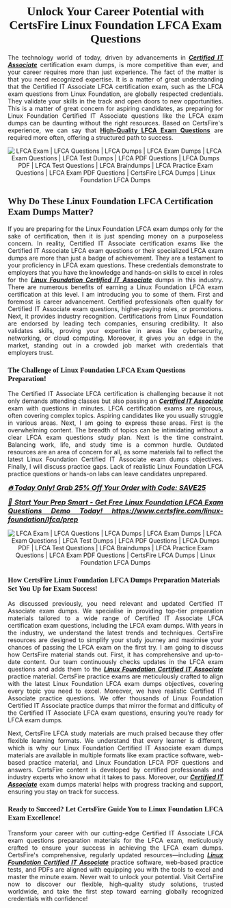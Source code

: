 <h1 style="text-align: center;"><strong><span style="display:block; color:#Black; "><span style="font-family:Times New Roman,Times,serif;">Unlock Your Career Potential with CertsFire Linux Foundation LFCA Exam Questions</span></span></strong></h1>

<p style="text-align:justify">The technology world of today, driven by advancements in <u><em><strong>Certified IT Associate</strong></em></u> certification exam dumps, is more competitive than ever, and your career requires more than just experience. The fact of the matter is that you need recognized expertise. It is a matter of great understanding that the Certified IT Associate LFCA certification exam, such as the LFCA exam questions from Linux Foundation, are globally respected credentials. They validate your skills in the track and open doors to new opportunities. This is a matter of great concern for aspiring candidates, as preparing for Linux Foundation Certified IT Associate questions like the LFCA exam dumps can be daunting without the right resources. <span style="box-sizing:border-box;margin:0;padding:0;text-align:left">Based on CertsFire's experience, we can say that <a href="https://www.certsfire.com/linux-foundation/lfca/prep" target="_blank"><strong>High-Quality LFCA Exam Questions</strong></a> are required more often</span>, offering a structured path to success.</p>

<p style="text-align: center;"><img alt="LFCA Exam | LFCA Questions | LFCA Dumps | LFCA Exam Dumps | LFCA Exam Questions | LFCA Test Dumps | LFCA PDF Questions | LFCA Dumps PDF | LFCA Test Questions | LFCA Braindumps | LFCA Practice Exam Questions | LFCA Exam PDF Questions | CertsFire LFCA Dumps | Linux Foundation LFCA Dumps" src="https://i.ibb.co/VpBphDrm/certs1.jpg" /></p>

<h2><strong><span style="display:block; color:#Black; "><span style="font-family:Times New Roman,Times,serif;">Why Do These Linux Foundation LFCA Certification Exam Dumps Matter? </span></span></strong></h2>

<p style="text-align:justify">If you are preparing for the Linux Foundation LFCA exam dumps only for the sake of certification, then it is just spending money on a purposeless concern. In reality, Certified IT Associate certification exams like the Certified IT Associate LFCA exam questions or their specialized LFCA exam dumps are more than just a badge of achievement. They are a testament to your proficiency in LFCA exam questions. These credentials demonstrate to employers that you have the knowledge and hands-on skills to excel in roles for the <u><em><strong>Linux Foundation Certified IT Associate</strong></em></u> dumps in this industry. There are numerous benefits of earning a Linux Foundation LFCA exam certification at this level. I am introducing you to some of them. First and foremost is career advancement. Certified professionals often qualify for Certified IT Associate exam questions, higher-paying roles, or promotions. Next, it provides industry recognition. Certifications from Linux Foundation are endorsed by leading tech companies, ensuring credibility. It also validates skills, proving your expertise in areas like cybersecurity, networking, or cloud computing. Moreover, it gives you an edge in the market, standing out in a crowded job market with credentials that employers trust.</p>

<h3><strong><span style="display:block; color:#Black; "><span style="font-family:Times New Roman,Times,serif;">The Challenge of Linux Foundation LFCA Exam Questions Preparation!</span></span></strong></h3>

<p style="text-align:justify">The Certified IT Associate LFCA certification is challenging because it not only demands attending classes but also passing an <u><em><strong>Certified IT Associate</strong></em></u> exam with questions in minutes. LFCA certification exams are rigorous, often covering complex topics. Aspiring candidates like you usually struggle in various areas. Next, I am going to express these areas. First is the overwhelming content. The breadth of topics can be intimidating without a clear LFCA exam questions study plan. Next is the time constraint. Balancing work, life, and study time is a common hurdle. Outdated resources are an area of concern for all, as some materials fail to reflect the latest Linux Foundation Certified IT Associate exam dumps objectives. Finally, I will discuss practice gaps. Lack of realistic Linux Foundation LFCA practice questions or hands-on labs can leave candidates unprepared.</p>

<p style="text-align:justify"><span style="font-size:16px;"><u><em><strong>🔥 Today Only! Grab 25% Off Your Order with Code: SAVE25</strong></em></u></span></p>

<p style="text-align:justify"><span style="font-size:16px;"><u><em><strong>🎯 Start Your Prep Smart - Get Free Linux Foundation LFCA Exam Questions Demo Today! <a href="https://www.certsfire.com/linux-foundation/lfca/prep">https://www.certsfire.com/linux-foundation/lfca/prep</a></strong></em></u></span></p>

<p style="text-align: center;"><img alt="LFCA Exam | LFCA Questions | LFCA Dumps | LFCA Exam Dumps | LFCA Exam Questions | LFCA Test Dumps | LFCA PDF Questions | LFCA Dumps PDF | LFCA Test Questions | LFCA Braindumps | LFCA Practice Exam Questions | LFCA Exam PDF Questions | CertsFire LFCA Dumps | Linux Foundation LFCA Dumps" src="https://i.ibb.co/21myHSmd/certs2.jpg" /></p>

<h3><strong><span style="display:block; color:#Black; "><span style="font-family:Times New Roman,Times,serif;">How CertsFire Linux Foundation LFCA Dumps Preparation Materials Set You Up for Exam Success!</span></span></strong></h3>

<p style="text-align:justify">As discussed previously, you need relevant and updated Certified IT Associate exam dumps. We specialise in providing top-tier preparation materials tailored to a wide range of Certified IT Associate LFCA certification exam questions, including the LFCA exam dumps. With years in the industry, we understand the latest trends and techniques. CertsFire resources are designed to simplify your study journey and maximise your chances of passing the LFCA exam on the first try. I am going to discuss how CertsFire material stands out. First, it has comprehensive and up-to-date content. Our team continuously checks updates in the LFCA exam questions and adds them to the <u><em><strong>Linux Foundation Certified IT Associate</strong></em></u> practice material. CertsFire practice exams are meticulously crafted to align with the latest Linux Foundation LFCA exam dumps objectives, covering every topic you need to excel. Moreover, we have realistic Certified IT Associate practice questions. We offer thousands of Linux Foundation Certified IT Associate practice dumps that mirror the format and difficulty of the Certified IT Associate LFCA exam questions, ensuring you’re ready for LFCA exam dumps.</p>

<p style="text-align: justify;">Next, CertsFire LFCA study materials are much praised because they offer flexible learning formats. We understand that every learner is different, which is why our Linux Foundation Certified IT Associate exam dumps materials are available in multiple formats like exam practice software, web-based practice material, and Linux Foundation LFCA PDF questions and answers. CertsFire content is developed by certified professionals and industry experts who know what it takes to pass. Moreover, our <u><em><strong>Certified IT Associate</strong></em></u> exam dumps material helps with progress tracking and support, ensuring you stay on track for success.</p>

<h3><strong><span style="display:block; color:#Black; "><span style="font-family:Times New Roman,Times,serif;">Ready to Succeed? Let CertsFire Guide You to Linux Foundation LFCA Exam Excellence!</span></span></strong></h3>

<p style="text-align:justify">Transform your career with our cutting-edge Certified IT Associate LFCA exam questions preparation materials for the LFCA exam, meticulously crafted to ensure your success in achieving the LFCA exam dumps. CertsFire's comprehensive, regularly updated resources—including <u><em><strong>Linux Foundation Certified IT Associate</strong></em></u> practice software, web-based practice tests, and PDFs are aligned with equipping you with the tools to excel and master the minute exam. Never wait to unlock your potential. Visit CertsFire now to discover our flexible, high-quality study solutions, trusted worldwide, and take the first step toward earning globally recognized credentials with confidence!</p>
